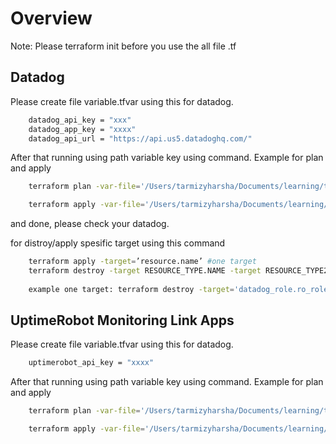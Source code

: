 # Overview 

Note: Please terraform init before you use the all file .tf

## Datadog

Please create file variable.tfvar using this for datadog.

```bash
    datadog_api_key = "xxx"
    datadog_app_key = "xxxx"
    datadog_api_url = "https://api.us5.datadoghq.com/"
```

After that running using path variable key using command. Example for plan and apply
```bash
    terraform plan -var-file='/Users/tarmizyharsha/Documents/learning/terrafom/datadog/variable.tfvars' 

    terraform apply -var-file='/Users/tarmizyharsha/Documents/learning/terrafom/datadog/variable.tfvars' 
```
and done, please check your datadog.

for distroy/apply spesific target using this command
```bash
    terraform apply -target=’resource.name’ #one target
    terraform destroy -target RESOURCE_TYPE.NAME -target RESOURCE_TYPE2.NAME #multiple target
    
    example one target: terraform destroy -target='datadog_role.ro_role' -var-file='/Users/tarmizyharsha/Documents/learning/terrafom/datadog/variable.tfvars'

```

## UptimeRobot Monitoring Link Apps
Please create file variable.tfvar using this for datadog.

```bash
    uptimerobot_api_key = "xxxx"
```

After that running using path variable key using command. Example for plan and apply
```bash
    terraform plan -var-file='/Users/tarmizyharsha/Documents/learning/terrafom/uptimerobot/variable.tfvars' 

    terraform apply -var-file='/Users/tarmizyharsha/Documents/learning/terrafom/uptimerobot/variable.tfvars' 
```

